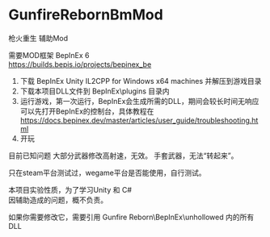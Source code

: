 # GunfireRebornBmMod
 枪火重生 辅助Mod

需要MOD框架 BepInEx 6  
https://builds.bepis.io/projects/bepinex_be  

1. 下载 BepInEx Unity IL2CPP for Windows x64 machines 并解压到游戏目录
2. 下载本项目DLL文件到 BepInEx\plugins 目录内
3. 运行游戏，第一次运行，BepInEx会生成所需的DLL，期间会较长时间无响应
可以先打开BepInEx的控制台，具体教程在 https://docs.bepinex.dev/master/articles/user_guide/troubleshooting.html
4. 开玩

目前已知问题
大部分武器修改高射速，无效。
手套武器，无法“转起来”。

只在steam平台测试过，wegame平台是否能使用，自行测试。

本项目实验性质，为了学习Unity 和 C#  
因辅助造成的问题，概不负责。

如果你需要修改它，需要引用 Gunfire Reborn\BepInEx\unhollowed 内的所有DLL